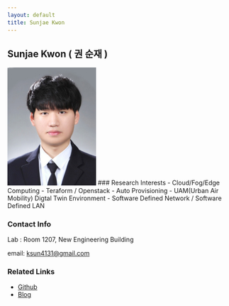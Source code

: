 ```yaml
---
layout: default
title: Sunjae Kwon
---
```


## Sunjae Kwon ( 권 순재 )
<img src="../assets/img/profile_SunajeKwon.png" alt="Sunjae" width="200"/>
### Research Interests
- Cloud/Fog/Edge Computing
- Teraform / Openstack
- Auto Provisioning
- UAM(Urban Air Mobility) Digtal Twin Environment
- Software Defined Network / Software Defined LAN

### Contact Info
Lab : Room 1207, New Engineering Building

email: ksun4131@gmail.com

### Related Links
- [Github](https://github.com/KwonSunJae?tab=repositories)
- [Blog](https://velog.io/@ksun4131)

